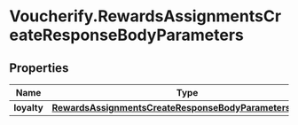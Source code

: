# Voucherify.RewardsAssignmentsCreateResponseBodyParameters

## Properties

Name | Type | Description | Notes
------------ | ------------- | ------------- | -------------
**loyalty** | [**RewardsAssignmentsCreateResponseBodyParametersLoyalty**](RewardsAssignmentsCreateResponseBodyParametersLoyalty.md) |  | [optional] 


